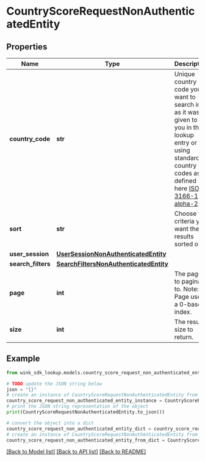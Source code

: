 # CountryScoreRequestNonAuthenticatedEntity


## Properties

Name | Type | Description | Notes
------------ | ------------- | ------------- | -------------
**country_code** | **str** | Unique country code you want to search in as it was given to you in the lookup entry or by using standard country codes as defined here [ISO 3166-1 alpha-2](https://en.wikipedia.org/wiki/ISO_3166-1_alpha-2). | 
**sort** | **str** | Choose the criteria you want the results sorted on. | 
**user_session** | [**UserSessionNonAuthenticatedEntity**](UserSessionNonAuthenticatedEntity.md) |  | 
**search_filters** | [**SearchFiltersNonAuthenticatedEntity**](SearchFiltersNonAuthenticatedEntity.md) |  | [optional] 
**page** | **int** | The page to paginate to. Note: Page uses a 0-based index. | [default to 0]
**size** | **int** | The result size to return. | [default to 6]

## Example

```python
from wink_sdk_lookup.models.country_score_request_non_authenticated_entity import CountryScoreRequestNonAuthenticatedEntity

# TODO update the JSON string below
json = "{}"
# create an instance of CountryScoreRequestNonAuthenticatedEntity from a JSON string
country_score_request_non_authenticated_entity_instance = CountryScoreRequestNonAuthenticatedEntity.from_json(json)
# print the JSON string representation of the object
print(CountryScoreRequestNonAuthenticatedEntity.to_json())

# convert the object into a dict
country_score_request_non_authenticated_entity_dict = country_score_request_non_authenticated_entity_instance.to_dict()
# create an instance of CountryScoreRequestNonAuthenticatedEntity from a dict
country_score_request_non_authenticated_entity_from_dict = CountryScoreRequestNonAuthenticatedEntity.from_dict(country_score_request_non_authenticated_entity_dict)
```
[[Back to Model list]](../README.md#documentation-for-models) [[Back to API list]](../README.md#documentation-for-api-endpoints) [[Back to README]](../README.md)


